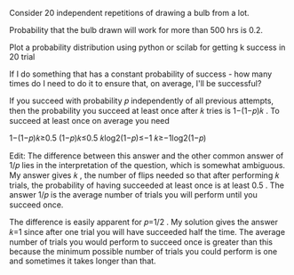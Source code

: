 Consider 20 independent repetitions of drawing a bulb from a lot. 

Probability that the bulb drawn will work for more than 500 hrs is 0.2. 

Plot a probability distribution using python or scilab for getting k success in 20 trial


If I do something that has a constant probability of success - how many times do I need to do it to ensure that, on average, 
I'll be successful?


If you succeed with probability  𝑝  independently of all previous attempts, then the probability you succeed at least once 
after  𝑘  tries is  1−(1−𝑝)𝑘 . To succeed at least once on average you need

1−(1−𝑝)𝑘≥0.5 
(1−𝑝)𝑘≤0.5 
𝑘log2(1−𝑝)≤−1 
𝑘≥−1log2(1−𝑝) 

Edit: The difference between this answer and the other common answer of  1/𝑝  lies in the interpretation of the question, which 
is somewhat ambiguous. My answer gives  𝑘 , the number of flips needed so that after performing  𝑘  trials, the probability of 
having succeeded at least once is at least  0.5 . The answer  1/𝑝  is the average number of trials you will perform until you 
succeed once.

The difference is easily apparent for  𝑝=1/2 . My solution gives the answer  𝑘=1  since after one trial you will have 
succeeded half the time. The average number of trials you would perform to succeed once is greater than this because the minimum 
possible number of trials you could perform is one and sometimes it takes longer than that.
